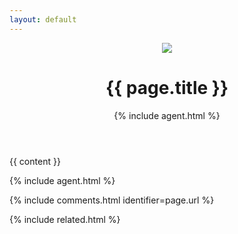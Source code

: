 ```yaml
---
layout: default
---
```

<header>
  <div id="header-image"><img src="{{ page.image }}" /></div>
  <div class="content">
    <h1>{{ page.title }}</h1>
    {% include agent.html %}
  </div>
</header>
<div class="content post-content">

  {{ content }}

  {% include agent.html %}

  {% include comments.html identifier=page.url %}

</div>

{% include related.html %}
